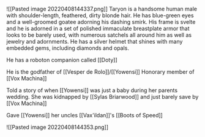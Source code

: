 ![[Pasted image 20220408144337.png]]
Taryon is a handsome human male with shoulder-length, feathered, dirty blonde hair. He has blue-green eyes and a well-groomed goatee adorning his dashing smirk. His frame is svelte and he is adorned in a set of polished immaculate breastplate armor that looks to be barely used, with numerous satchels all around him as well as jewelry and adornments. He has a silver helmet that shines with many embedded gems, including diamonds and opals.

He has a roboton companion called [[Doty]]

He is the godfather of [[Vesper de Rolo]]/[[Yowensi]]
Honorary member of [[Vox Machina]]

Told a story of when [[Yowensi]] was just a baby during her parents wedding. She was kidnapped by [[Sylas Briarwood]] and just barely save by [[Vox Machina]]

Gave [[Yowensi]] her uncles [[Vax'ildan]]'s [[Boots of Speed]] 






![[Pasted image 20220408144353.png]]
